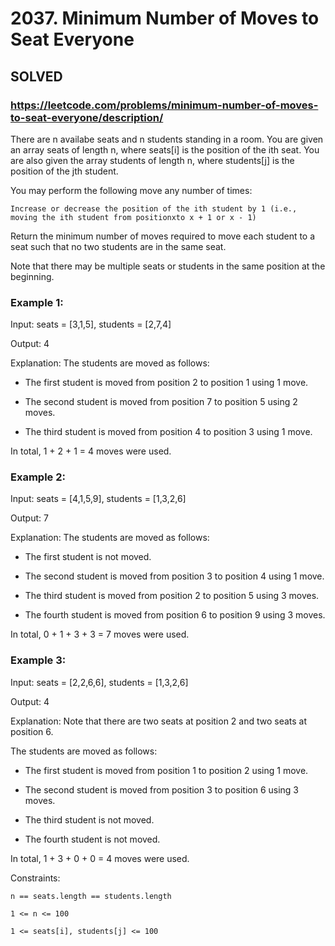# 2037. Minimum Number of Moves to Seat Everyone

## SOLVED
### https://leetcode.com/problems/minimum-number-of-moves-to-seat-everyone/description/
There are n availabe seats and n students standing in a room. You are given an array seats of length n, where seats[i] is the position of the ith seat. You are also given the array students of length n, where students[j] is the position of the jth student.



You may perform the following move any number of times:





	Increase or decrease the position of the ith student by 1 (i.e., moving the ith student from positionxto x + 1 or x - 1)





Return the minimum number of moves required to move each student to a seat such that no two students are in the same seat.



Note that there may be multiple seats or students in the same position at the beginning.





### Example 1:





Input: seats = [3,1,5], students = [2,7,4]


Output: 4



Explanation: The students are moved as follows:

- The first student is moved from position 2 to position 1 using 1 move.

- The second student is moved from position 7 to position 5 using 2 moves.

- The third student is moved from position 4 to position 3 using 1 move.

In total, 1 + 2 + 1 = 4 moves were used.





### Example 2:





Input: seats = [4,1,5,9], students = [1,3,2,6]


Output: 7



Explanation: The students are moved as follows:

- The first student is not moved.

- The second student is moved from position 3 to position 4 using 1 move.

- The third student is moved from position 2 to position 5 using 3 moves.

- The fourth student is moved from position 6 to position 9 using 3 moves.

In total, 0 + 1 + 3 + 3 = 7 moves were used.





### Example 3:





Input: seats = [2,2,6,6], students = [1,3,2,6]


Output: 4



Explanation: Note that there are two seats at position 2 and two seats at position 6.

The students are moved as follows:

- The first student is moved from position 1 to position 2 using 1 move.

- The second student is moved from position 3 to position 6 using 3 moves.

- The third student is not moved.

- The fourth student is not moved.

In total, 1 + 3 + 0 + 0 = 4 moves were used.







Constraints:





	n == seats.length == students.length

	1 <= n <= 100

	1 <= seats[i], students[j] <= 100



